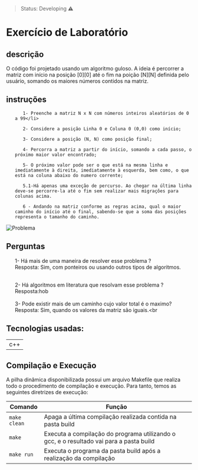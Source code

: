 

> Status: Developing ⚠️

# Exercício de Laboratório

## descrição

<body>
  <p> O código foi projetado usando um algoritmo guloso. A ideia é percorrer a matriz com início na posição [0][0] 
  até o fim na poição [N][N] definida pelo usuário, somando os maiores números contidos na matriz.</p>
</body>

## instruções
<body>
  <ol>
    
       1- Preenche a matriz N x N com números inteiros aleatórios de 0 a 99</li>

       2- Considere a posição Linha 0 e Coluna 0 (0,0) como início;

       3- Considere a posição (N, N) como posição final;

       4- Percorra a matriz a partir do início, somando a cada passo, o próximo maior valor encontrado;

       5- O próximo valor pode ser o que está na mesma linha e imediatamente à direita, imediatamente à esquerda, bem como, o que está na coluna abaixo do numero corrente;

       5.1-Há apenas uma exceção de percurso. Ao chegar na última linha deve-se percorre-la até o fim sem realizar mais migrações para colunas acima. 

       6 - Andando na matriz conforme as regras acima, qual o maior caminho do início até o final, sabendo-se que a soma das posições representa o tamanho do caminho.


  </ol>
</body>

![Problema](https://user-images.githubusercontent.com/102326098/161875973-d90862f2-a1d5-44b6-a233-9736e4837961.png)


## Perguntas
<body>
  <ol>
  1- Há mais de uma maneira de resolver esse problema ?<br/>
    Resposta: Sim, com ponteiros ou usando outros tipos de algoritmos.<br/><br/>
    
  2- Há algoritmos em literatura que resolvam esse problema ?<br/>
    Resposta:hob<br/><br/>
  3- Pode existir mais de um caminho cujo valor total é o maximo?<br/>
    Resposta: Sim, quando os valores da matriz são iguais.<br<br/>
  </ol>
</body>

## Tecnologias usadas:

<table>
  <tr>
    <td>c++</td>
  </tr>
  
</table>

## Compilação e Execução 

A pilha dinâmica disponibilizada possui um arquivo Makefile que realiza todo o procedimento de compilação e execução. Para tanto, temos as seguintes diretrizes de execução:


| Comando                |  Função                                                                                           |                     
| -----------------------| ------------------------------------------------------------------------------------------------- |
|  `make clean`          | Apaga a última compilação realizada contida na pasta build                                        |
|  `make`                | Executa a compilação do programa utilizando o gcc, e o resultado vai para a pasta build           |
|  `make run`            | Executa o programa da pasta build após a realização da compilação                                 |

